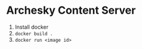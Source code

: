 Archesky Content Server
=======================

1. Install docker
2. `docker build .`
3. `docker run <image id>`